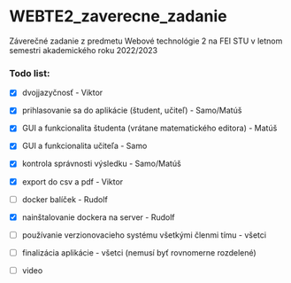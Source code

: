 # WEBTE2_zaverecne_zadanie
Záverečné zadanie z predmetu Webové technológie 2 na FEI STU v letnom semestri akademického roku 2022/2023

### Todo list:

- [x] dvojjazyčnosť - Viktor
- [x] prihlasovanie sa do aplikácie (študent, učiteľ) - Samo/Matúš
- [x] GUI a funkcionalita študenta (vrátane matematického editora) - Matúš
- [x] GUI a funkcionalita učiteľa - Samo
- [x] kontrola správnosti výsledku - Samo/Matúš
- [x] export do csv a pdf - Viktor
- [ ] docker balíček - Rudolf
- [x] nainštalovanie dockera na server - Rudolf
- [ ] používanie verzionovacieho systému všetkými členmi tímu - všetci
- [ ] finalizácia aplikácie - všetci (nemusí byť rovnomerne rozdelené)
- [ ] video

